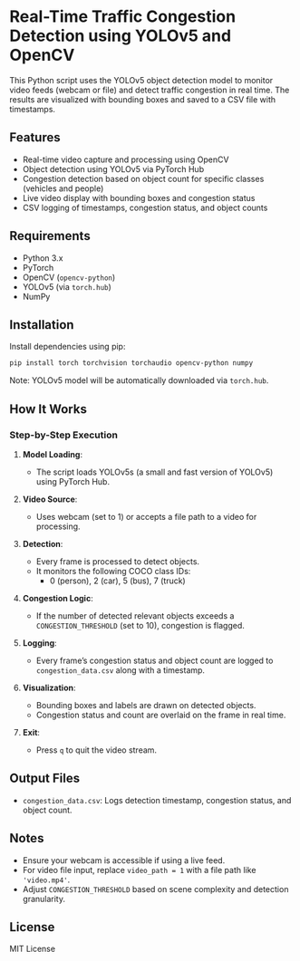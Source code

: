 # Real-Time Traffic Congestion Detection using YOLOv5 and OpenCV

This Python script uses the YOLOv5 object detection model to monitor video feeds (webcam or file) and detect traffic congestion in real time. The results are visualized with bounding boxes and saved to a CSV file with timestamps.

## Features

- Real-time video capture and processing using OpenCV
- Object detection using YOLOv5 via PyTorch Hub
- Congestion detection based on object count for specific classes (vehicles and people)
- Live video display with bounding boxes and congestion status
- CSV logging of timestamps, congestion status, and object counts

## Requirements

- Python 3.x
- PyTorch
- OpenCV (`opencv-python`)
- YOLOv5 (via `torch.hub`)
- NumPy

## Installation

Install dependencies using pip:

```bash
pip install torch torchvision torchaudio opencv-python numpy
```

Note: YOLOv5 model will be automatically downloaded via `torch.hub`.

## How It Works

### Step-by-Step Execution

1. **Model Loading**:
   - The script loads YOLOv5s (a small and fast version of YOLOv5) using PyTorch Hub.

2. **Video Source**:
   - Uses webcam (set to 1) or accepts a file path to a video for processing.

3. **Detection**:
   - Every frame is processed to detect objects.
   - It monitors the following COCO class IDs: 
     - 0 (person), 2 (car), 5 (bus), 7 (truck)

4. **Congestion Logic**:
   - If the number of detected relevant objects exceeds a `CONGESTION_THRESHOLD` (set to 10), congestion is flagged.

5. **Logging**:
   - Every frame’s congestion status and object count are logged to `congestion_data.csv` along with a timestamp.

6. **Visualization**:
   - Bounding boxes and labels are drawn on detected objects.
   - Congestion status and count are overlaid on the frame in real time.

7. **Exit**:
   - Press `q` to quit the video stream.

## Output Files

- `congestion_data.csv`: Logs detection timestamp, congestion status, and object count.

## Notes

- Ensure your webcam is accessible if using a live feed.
- For video file input, replace `video_path = 1` with a file path like `'video.mp4'`.
- Adjust `CONGESTION_THRESHOLD` based on scene complexity and detection granularity.

## License

MIT License
